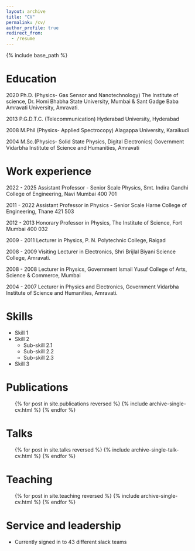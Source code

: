 ```yaml
---
layout: archive
title: "CV"
permalink: /cv/
author_profile: true
redirect_from:
  - /resume
---
```


{% include base_path %}

Education
======
2020 Ph.D. (Physics- Gas Sensor and Nanotechnology)
The Institute of science, Dr. Homi Bhabha State University, Mumbai & Sant Gadge Baba Amravati University, Amravati.

2013 P.G.D.T.C. (Telecommunication) 
Hyderabad University, Hyderabad

2008 M.Phil (Physics- Applied Spectrocopy)
Alagappa University, Karaikudi

2004 M.Sc.(Physics- Solid State Physics, Digital Electronics)
Government Vidarbha Institute of Science and Humanities, Amravati

Work experience
======
2022 - 2025 Assistant Professor - Senior Scale
Physics, Smt. Indira Gandhi College of Engineering, Navi Mumbai 400 701

2011 - 2022 Assistant Professor in Physics - Senior Scale 
Harne College of Engineering, Thane 421 503

2012 - 2013 Honorary Professor in Physics, 
The Institute of Science, Fort Mumbai 400 032

2009 - 2011 Lecturer in Physics, P. N. Polytechnic College, Raigad 

2008 - 2009 Visiting Lecturer in Electronics, 
Shri Brijlal Biyani Science College, Amravati.

2008 - 2008 Lecturer in Physics,
Government Ismail Yusuf College of Arts, Science & Commerce, Mumbai

2004 - 2007 Lecturer in Physics and Electronics,
Government Vidarbha Institute of Science and Humanities, Amravati.
  
Skills
======
* Skill 1
* Skill 2
  * Sub-skill 2.1
  * Sub-skill 2.2
  * Sub-skill 2.3
* Skill 3

Publications
======
  <ul>{% for post in site.publications reversed %}
    {% include archive-single-cv.html %}
  {% endfor %}</ul>
  
Talks
======
  <ul>{% for post in site.talks reversed %}
    {% include archive-single-talk-cv.html  %}
  {% endfor %}</ul>
  
Teaching
======
  <ul>{% for post in site.teaching reversed %}
    {% include archive-single-cv.html %}
  {% endfor %}</ul>
  
Service and leadership
======
* Currently signed in to 43 different slack teams
